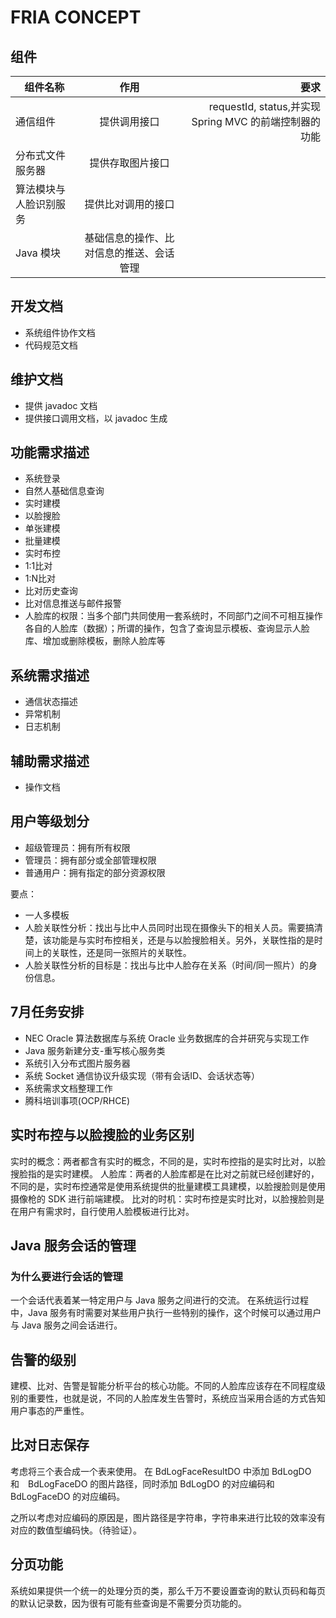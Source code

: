 # FRIA CONCEPT
## 组件
| 组件名称       | 作用           | 要求  |
| ------------- |:-------------:| -----:|
| 通信组件       | 提供调用接口| requestId, status,并实现 Spring MVC 的前端控制器的功能 |
| 分布式文件服务器       | 提供存取图片接口|  |
| 算法模块与人脸识别服务 | 提供比对调用的接口 |
| Java 模块 | 基础信息的操作、比对信息的推送、会话管理 | 
## 开发文档
* 系统组件协作文档
* 代码规范文档
## 维护文档
* 提供 javadoc 文档
* 提供接口调用文档，以 javadoc 生成

## 功能需求描述
* 系统登录
* 自然人基础信息查询
* 实时建模
* 以脸搜脸
* 单张建模
* 批量建模
* 实时布控
* 1:1比对
* 1:N比对
* 比对历史查询
* 比对信息推送与邮件报警
* 人脸库的权限：当多个部门共同使用一套系统时，不同部门之间不可相互操作各自的人脸库（数据）；所谓的操作，包含了查询显示模板、查询显示人脸库、增加或删除模板，删除人脸库等

## 系统需求描述
* 通信状态描述
* 异常机制
* 日志机制

## 辅助需求描述
* 操作文档

## 用户等级划分
* 超级管理员：拥有所有权限
* 管理员：拥有部分或全部管理权限
* 普通用户：拥有指定的部分资源权限

要点：
* 一人多模板
* 人脸关联性分析：找出与比中人员同时出现在摄像头下的相关人员。需要搞清楚，该功能是与实时布控相关，还是与以脸搜脸相关。另外，关联性指的是时间上的关联性，还是同一张照片的关联性。
* 人脸关联性分析的目标是：找出与比中人脸存在关系（时间/同一照片）的身份信息。
## 7月任务安排
* NEC Oracle 算法数据库与系统 Oracle 业务数据库的合并研究与实现工作
* Java 服务新建分支-重写核心服务类
* 系统引入分布式图片服务器
* 系统 Socket 通信协议升级实现（带有会话ID、会话状态等）
* 系统需求文档整理工作
* 腾科培训事项(OCP/RHCE)

## 实时布控与以脸搜脸的业务区别
实时的概念：两者都含有实时的概念，不同的是，实时布控指的是实时比对，以脸搜脸指的是实时建模。
人脸库：两者的人脸库都是在比对之前就已经创建好的，不同的是，实时布控通常是使用系统提供的批量建模工具建模，以脸搜脸则是使用摄像枪的 SDK 进行前端建模。
比对的时机：实时布控是实时比对，以脸搜脸则是在用户有需求时，自行使用人脸模板进行比对。

## Java 服务会话的管理
### 为什么要进行会话的管理
一个会话代表着某一特定用户与 Java 服务之间进行的交流。
在系统运行过程中，Java 服务有时需要对某些用户执行一些特别的操作，这个时候可以通过用户与 Java 服务之间会话进行。

## 告警的级别
建模、比对、告警是智能分析平台的核心功能。不同的人脸库应该存在不同程度级别的重要性，也就是说，不同的人脸库发生告警时，系统应当采用合适的方式告知用户事态的严重性。

## 比对日志保存
考虑将三个表合成一个表来使用。
在 BdLogFaceResultDO 中添加 BdLogDO　和　BdLogFaceDO 的图片路径，同时添加 BdLogDO 的对应编码和
BdLogFaceDO 的对应编码。

之所以考虑对应编码的原因是，图片路径是字符串，字符串来进行比较的效率没有对应的数值型编码快。（待验证）。


## 分页功能
系统如果提供一个统一的处理分页的类，那么千万不要设置查询的默认页码和每页的默认记录数，因为很有可能有些查询是不需要分页功能的。
